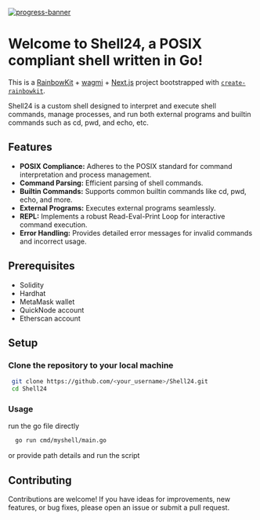 [![progress-banner](https://backend.codecrafters.io/progress/shell/1c107fbd-8eb6-4ac4-86ff-032104f44c8a)](https://app.codecrafters.io/users/codecrafters-bot?r=2qF)

# Welcome to Shell24, a POSIX compliant shell written in Go!

This is a [RainbowKit](https://rainbowkit.com) + [wagmi](https://wagmi.sh) + [Next.js](https://nextjs.org/) project bootstrapped with [`create-rainbowkit`](/packages/create-rainbowkit).

Shell24 is a custom shell designed to interpret and execute shell commands, manage processes, and run both external programs and builtin commands such as cd, pwd, and echo, etc.

## Features

- **POSIX Compliance:** Adheres to the POSIX standard for command interpretation and process management.
- **Command Parsing:** Efficient parsing of shell commands.
- **Builtin Commands:** Supports common builtin commands like cd, pwd, echo, and more.
- **External Programs:** Executes external programs seamlessly.
- **REPL:** Implements a robust Read-Eval-Print Loop for interactive command execution.
- **Error Handling:** Provides detailed error messages for invalid commands and incorrect usage.


## Prerequisites
- Solidity
- Hardhat
- MetaMask wallet
- QuickNode account
- Etherscan account

## Setup

### Clone the repository to your local machine

   ```bash
    git clone https://github.com/<your_username>/Shell24.git
    cd Shell24
   ```

### Usage
   run the go file directly
  ```bash
    go run cmd/myshell/main.go
   ```
   or provide path details and run the script

## Contributing

Contributions are welcome! If you have ideas for improvements, new features, or bug fixes, please open an issue or submit a pull request.
